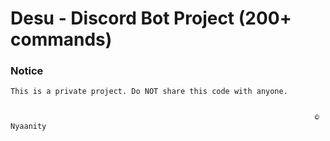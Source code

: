 # Desu - Discord Bot Project (200+ commands)

### Notice
    This is a private project. Do NOT share this code with anyone.


                                                                        © Nyaanity